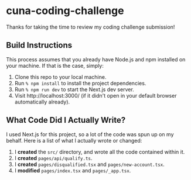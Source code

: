 # cuna-coding-challenge

Thanks for taking the time to review my coding challenge submission!

## Build Instructions
This process assumes that you already have Node.js and npm installed on your machine. If that is the case, simply:
1. Clone this repo to your local machine.
2. Run `% npm install` to install the project dependencies.
3. Run `% npm run dev` to start the Next.js dev server.
4. Visit http://localhost:3000/ (if it didn't open in your default browser automatically already).

## What Code Did I Actually Write?
I used Next.js for this project, so a lot of the code was spun up on my behalf. Here is a list of what I actually wrote or changed:
1. I **created** the `src/` directory, and wrote all the code contained within it.
2. I **created** `pages/api/qualify.ts`.
3. I **created** `pages/disqualified.tsx` and `pages/new-account.tsx`.
4. I **modified** `pages/index.tsx` and `pages/_app.tsx`.
